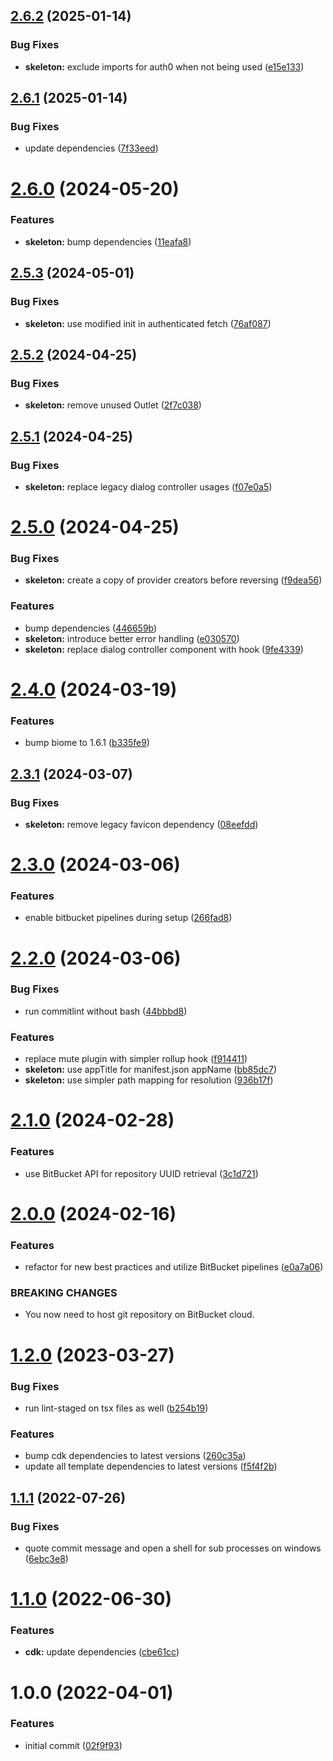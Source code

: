 ## [2.6.2](https://github.com/soliantconsulting/create-react-app/compare/v2.6.1...v2.6.2) (2025-01-14)


### Bug Fixes

* **skeleton:** exclude imports for auth0 when not being used ([e15e133](https://github.com/soliantconsulting/create-react-app/commit/e15e13335b39fc1ef4499188256f340d3b0384ca))

## [2.6.1](https://github.com/soliantconsulting/create-react-app/compare/v2.6.0...v2.6.1) (2025-01-14)


### Bug Fixes

* update dependencies ([7f33eed](https://github.com/soliantconsulting/create-react-app/commit/7f33eed10c71f22e9199894d3030f907d5255f94))

# [2.6.0](https://github.com/soliantconsulting/create-react-app/compare/v2.5.3...v2.6.0) (2024-05-20)


### Features

* **skeleton:** bump dependencies ([11eafa8](https://github.com/soliantconsulting/create-react-app/commit/11eafa8dd9671034ed155adb81ba4b8a179b62e2))

## [2.5.3](https://github.com/soliantconsulting/create-react-app/compare/v2.5.2...v2.5.3) (2024-05-01)


### Bug Fixes

* **skeleton:** use modified init in authenticated fetch ([76af087](https://github.com/soliantconsulting/create-react-app/commit/76af087f79b2d866c7702a5c63dd1ee8d4048380))

## [2.5.2](https://github.com/soliantconsulting/create-react-app/compare/v2.5.1...v2.5.2) (2024-04-25)


### Bug Fixes

* **skeleton:** remove unused Outlet ([2f7c038](https://github.com/soliantconsulting/create-react-app/commit/2f7c03881c2db7b65b9508c03fa2f95e1b054acc))

## [2.5.1](https://github.com/soliantconsulting/create-react-app/compare/v2.5.0...v2.5.1) (2024-04-25)


### Bug Fixes

* **skeleton:** replace legacy dialog controller usages ([f07e0a5](https://github.com/soliantconsulting/create-react-app/commit/f07e0a501cc1a5344e4adf0cde2fc83e2f6387e1))

# [2.5.0](https://github.com/soliantconsulting/create-react-app/compare/v2.4.0...v2.5.0) (2024-04-25)


### Bug Fixes

* **skeleton:** create a copy of provider creators before reversing ([f9dea56](https://github.com/soliantconsulting/create-react-app/commit/f9dea563a42f7719c7bd42dc41ab08c3d8b07f05))


### Features

* bump dependencies ([446659b](https://github.com/soliantconsulting/create-react-app/commit/446659bd68bb0ec3552b80e3b4e2e647041e6f13))
* **skeleton:** introduce better error handling ([e030570](https://github.com/soliantconsulting/create-react-app/commit/e03057010aa614c63c34047f4bdfd920f4b028d1))
* **skeleton:** replace dialog controller component with hook ([9fe4339](https://github.com/soliantconsulting/create-react-app/commit/9fe43393d032fa3a6f2b1c2a927f669a15ebb1df))

# [2.4.0](https://github.com/soliantconsulting/create-react-app/compare/v2.3.1...v2.4.0) (2024-03-19)


### Features

* bump biome to 1.6.1 ([b335fe9](https://github.com/soliantconsulting/create-react-app/commit/b335fe9d11be4d5d912c68ee6b830327b9f84621))

## [2.3.1](https://github.com/soliantconsulting/create-react-app/compare/v2.3.0...v2.3.1) (2024-03-07)


### Bug Fixes

* **skeleton:** remove legacy favicon dependency ([08eefdd](https://github.com/soliantconsulting/create-react-app/commit/08eefddd43d1b2e44017c6cce030daab45e4488d))

# [2.3.0](https://github.com/soliantconsulting/create-react-app/compare/v2.2.0...v2.3.0) (2024-03-06)


### Features

* enable bitbucket pipelines during setup ([266fad8](https://github.com/soliantconsulting/create-react-app/commit/266fad8d82fbb01699298470b3824fc150e01e65))

# [2.2.0](https://github.com/soliantconsulting/create-react-app/compare/v2.1.0...v2.2.0) (2024-03-06)


### Bug Fixes

* run commitlint without bash ([44bbbd8](https://github.com/soliantconsulting/create-react-app/commit/44bbbd8f8da13d68ed9f0fd1223e5401142bbb67))


### Features

* replace mute plugin with simpler rollup hook ([f914411](https://github.com/soliantconsulting/create-react-app/commit/f914411879bd3a5a6f83ab29012e9074c5e613d5))
* **skeleton:** use appTitle for manifest.json appName ([bb85dc7](https://github.com/soliantconsulting/create-react-app/commit/bb85dc70df697a84fc6e20c1b17576aefc1ee1c1))
* **skeleton:** use simpler path mapping for resolution ([936b17f](https://github.com/soliantconsulting/create-react-app/commit/936b17f75ebc09b9548d359a2b04a74fc89c2f95))

# [2.1.0](https://github.com/soliantconsulting/create-react-app/compare/v2.0.0...v2.1.0) (2024-02-28)


### Features

* use BitBucket API for repository UUID retrieval ([3c1d721](https://github.com/soliantconsulting/create-react-app/commit/3c1d721bd54d7c88f2a2c6816c00d57c9c9e3fce))

# [2.0.0](https://github.com/soliantconsulting/create-react-app/compare/v1.2.0...v2.0.0) (2024-02-16)


### Features

* refactor for new best practices and utilize BitBucket pipelines ([e0a7a06](https://github.com/soliantconsulting/create-react-app/commit/e0a7a0665b89007c243dbe078fa56de5edd4e5ab))


### BREAKING CHANGES

* You now need to host git repository on BitBucket cloud.

# [1.2.0](https://versions.soliantconsulting.com/swr/create-react-app/compare/v1.1.1...v1.2.0) (2023-03-27)


### Bug Fixes

* run lint-staged on tsx files as well ([b254b19](https://versions.soliantconsulting.com/swr/create-react-app/commit/b254b193e7134f6eddab62c866e149f2605471ee))


### Features

* bump cdk dependencies to latest versions ([260c35a](https://versions.soliantconsulting.com/swr/create-react-app/commit/260c35a96e00e08f76c09b9e001c3cbb1d58469c))
* update all template dependencies to latest versions ([f5f4f2b](https://versions.soliantconsulting.com/swr/create-react-app/commit/f5f4f2b4532ecb8f4b193ef702fc2273f462962b))

## [1.1.1](https://versions.soliantconsulting.com/swr/create-react-app/compare/v1.1.0...v1.1.1) (2022-07-26)


### Bug Fixes

* quote commit message and open a shell for sub processes on windows ([6ebc3e8](https://versions.soliantconsulting.com/swr/create-react-app/commit/6ebc3e8d01088cf57d713f8af917e156f3d157b9))

# [1.1.0](https://versions.soliantconsulting.com/swr/create-react-app/compare/v1.0.0...v1.1.0) (2022-06-30)


### Features

* **cdk:** update dependencies ([cbe61cc](https://versions.soliantconsulting.com/swr/create-react-app/commit/cbe61ccbb413dc9b7c164c9a240c1b9c58b3d7b0))

# 1.0.0 (2022-04-01)


### Features

* initial commit ([02f9f93](https://versions.soliantconsulting.com/swr/create-react-app/commit/02f9f93dfcfe2add6657a773cdd7a9f976fe7f6b))
